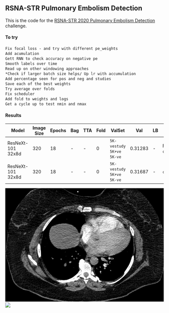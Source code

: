 ## RSNA-STR Pulmonary Embolism Detection

This is the code for the [RSNA-STR 2020 Pulmonary Embolism Detection](https://www.kaggle.com/c/rsna-str-pulmonary-embolism-detection) challenge.

#### To try
    Fix focal loss - and try with different pe_weights
    Add acumulation
    Gett RNN to check accuracy on negative pe
    Smooth labels over time
    Read up on other windowing approaches
    *Check if larger batch size helps/ Up lr with accumulation
    Add percentage seen for pos and neg and studies
    Save each of the best weights
    Try average over folds
    Fix scheduler
    Add fold to weights and logs
    Get a cycle up to test nmin and nmax

#### Results
| Model |Image Size|Epochs|Bag|TTA |Fold|ValSet|Val|LB|Config & comments                       |
| ---------------|----------|------|---|----|----|--------|------|--------|-------------------------|
| ResNeXt-101 32x8d|320|18|-|-|0|`5K-vestudy` `5K+ve` `5K-ve`|0.31283|-| Focal loss `configs/_lr2308/rnxt101_lr1e4_binary_focal_pe0.25.json`|
| ResNeXt-101 32x8d|320|18|-|-|0|`5K-vestudy` `5K+ve` `5K-ve`|0.31687|-|`configs/_lr2308/rnxt101_lr1e4_binary.json` & Light aug|



![](figs/competition.png?raw=true "Optional Title")  
![](figs/scan.png) 
